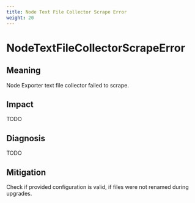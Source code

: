 ```yaml
---
title: Node Text File Collector Scrape Error
weight: 20
---
```


# NodeTextFileCollectorScrapeError

## Meaning

Node Exporter text file collector failed to scrape.

## Impact

TODO

## Diagnosis

TODO

## Mitigation

Check if provided configuration is valid, if files were not renamed during upgrades.
